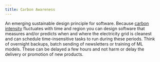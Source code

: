 ```yaml
---
title: Carbon Awareness
---
```


An emerging sustainable design principle for software. Because [carbon intensity](#carbon-intensity) fluctuates with time and region you can design software that measures and/or predicts when and where the electricity grid is cleanest and can schedule time-insensitive tasks to run during these periods. Think of overnight backups, batch sending of newsletters or training of ML models. These can be delayed a few hours and not harm or delay the delivery or promotion of new products.